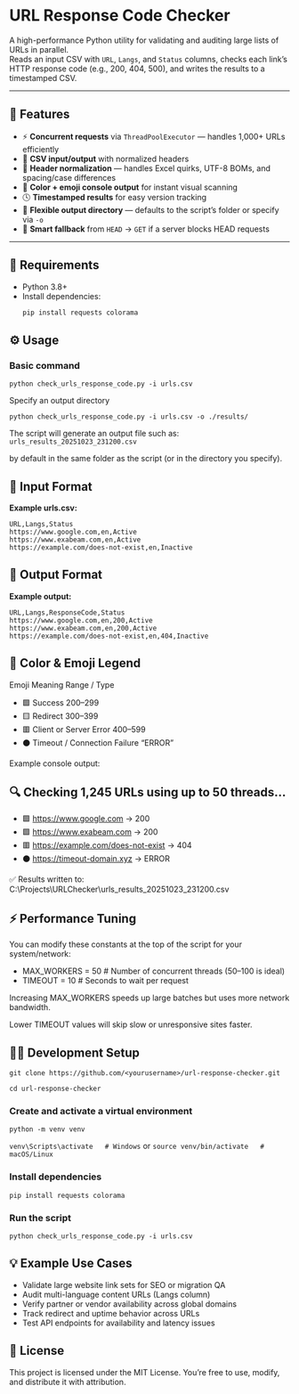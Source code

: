 # URL Response Code Checker

A high-performance Python utility for validating and auditing large lists of URLs in parallel.  
Reads an input CSV with `URL`, `Langs`, and `Status` columns, checks each link’s HTTP response code (e.g., 200, 404, 500), and writes the results to a timestamped CSV.

---

## 🚀 Features

- ⚡ **Concurrent requests** via `ThreadPoolExecutor` — handles 1,000+ URLs efficiently  
- 🧾 **CSV input/output** with normalized headers  
- 🧠 **Header normalization** — handles Excel quirks, UTF-8 BOMs, and spacing/case differences  
- 🎨 **Color + emoji console output** for instant visual scanning  
- 🕓 **Timestamped results** for easy version tracking  
- 📁 **Flexible output directory** — defaults to the script’s folder or specify via `-o`  
- 🔁 **Smart fallback** from `HEAD` → `GET` if a server blocks HEAD requests  

---

## 🧰 Requirements

- Python 3.8+
- Install dependencies:
  ```bash
  pip install requests colorama

## ⚙️ Usage
### Basic command
```
python check_urls_response_code.py -i urls.csv
```

Specify an output directory
```
python check_urls_response_code.py -i urls.csv -o ./results/
```


The script will generate an output file such as:
`urls_results_20251023_231200.csv`

by default in the same folder as the script (or in the directory you specify).

## 🧩 Input Format
**Example urls.csv:**

```
URL,Langs,Status
https://www.google.com,en,Active
https://www.exabeam.com,en,Active
https://example.com/does-not-exist,en,Inactive
```

## 🧾 Output Format
**Example output:**

```
URL,Langs,ResponseCode,Status
https://www.google.com,en,200,Active
https://www.exabeam.com,en,200,Active
https://example.com/does-not-exist,en,404,Inactive
```

## 🎨 Color & Emoji Legend
Emoji	Meaning	Range / Type
- 🟩	Success	200–299
- 🟨	Redirect	300–399
- 🟥	Client or Server Error	400–599
- ⚫	Timeout / Connection Failure	“ERROR”

Example console output:

## 🔍 Checking 1,245 URLs using up to 50 threads...
- 🟩 https://www.google.com -> 200
- 🟩 https://www.exabeam.com -> 200
- 🟥 https://example.com/does-not-exist -> 404
- ⚫ https://timeout-domain.xyz -> ERROR

✅ Results written to: C:\Projects\URLChecker\urls_results_20251023_231200.csv

## ⚡ Performance Tuning
You can modify these constants at the top of the script for your system/network:

- MAX_WORKERS = 50  # Number of concurrent threads (50–100 is ideal)
- TIMEOUT = 10      # Seconds to wait per request

Increasing MAX_WORKERS speeds up large batches but uses more network bandwidth.

Lower TIMEOUT values will skip slow or unresponsive sites faster.

## 🧑‍💻 Development Setup
```
git clone https://github.com/<yourusername>/url-response-checker.git
```
```
cd url-response-checker
```

### Create and activate a virtual environment
```
python -m venv venv
```
`venv\Scripts\activate   # Windows`
 or
`source venv/bin/activate   # macOS/Linux`

### Install dependencies
```
pip install requests colorama
```

### Run the script
```
python check_urls_response_code.py -i urls.csv
```

## 💡 Example Use Cases
- Validate large website link sets for SEO or migration QA
- Audit multi-language content URLs (Langs column)
- Verify partner or vendor availability across global domains
- Track redirect and uptime behavior across URLs
- Test API endpoints for availability and latency issues
 
## 🧾 License
This project is licensed under the MIT License.
You’re free to use, modify, and distribute it with attribution.
